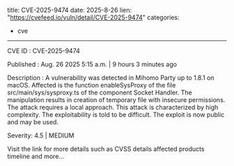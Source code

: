  
title: CVE-2025-9474
date: 2025-8-26
lien: "https://cvefeed.io/vuln/detail/CVE-2025-9474"
categories:
  - cve
---

CVE ID : CVE-2025-9474

Published :  Aug. 26
2025
5:15 a.m. | 9 hours
3 minutes ago

Description : A vulnerability was detected in Mihomo Party up to 1.8.1 on macOS. Affected is the function enableSysProxy of the file src/main/sys/sysproxy.ts of the component Socket Handler. The manipulation results in creation of temporary file with insecure permissions. The attack requires a local approach. This attack is characterized by high complexity. The exploitability is told to be difficult. The exploit is now public and may be used.

Severity: 4.5 | MEDIUM

Visit the link for more details
such as CVSS details
affected products
timeline
and more...
